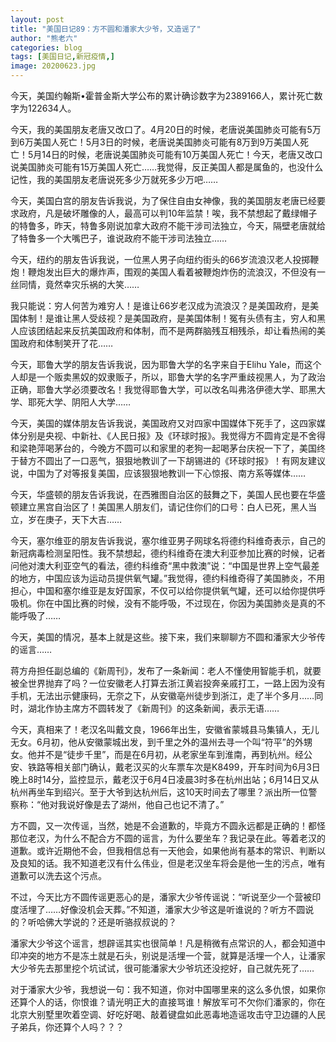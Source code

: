 ```yaml
---
layout: post
title: "美国日记89：方不圆和潘家大少爷，又造谣了"
author: "熊老六"
categories: blog
tags: [美国日记,新冠疫情,]
image: 20200623.jpg
---
```

​​今天，美国约翰斯•霍普金斯大学公布的累计确诊数字为2389166人，累计死亡数字为122634人。

今天，我的美国朋友老唐又改口了。4月20日的时候，老唐说美国肺炎可能有5万到6万美国人死亡！5月3日的时候，老唐说美国肺炎可能有8万到9万美国人死亡！5月14日的时候，老唐说美国肺炎可能有10万美国人死亡！今天，老唐又改口说美国肺炎可能有15万美国人死亡……我觉得，反正美国人都是属鱼的，也没什么记性，我的美国朋友老唐说死多少万就死多少万吧……

今天，美国白宫的朋友告诉我说，为了保住自由女神像，我的美国朋友老唐已经要求政府，凡是破坏雕像的人，最高可以判10年监禁！唉，我不禁想起了戴绿帽子的特鲁多，昨天，特鲁多刚说加拿大政府不能干涉司法独立，今天，隔壁老唐就给了特鲁多一个大嘴巴子，谁说政府不能干涉司法独立……

今天，纽约的朋友告诉我说，一位黑人男子向纽约街头的66岁流浪汉老人投掷鞭炮！鞭炮发出巨大的爆炸声，围观的美国人看着被鞭炮炸伤的流浪汉，不但没有一丝同情，竟然幸灾乐祸的大笑……

我只能说：穷人何苦为难穷人！是谁让66岁老汉成为流浪汉？是美国政府，是美国体制！是谁让黑人受歧视？是美国政府，是美国体制！冤有头债有主，穷人和黑人应该团结起来反抗美国政府和体制，而不是两群脑残互相残杀，却让看热闹的美国政府和体制笑开了花……

今天，耶鲁大学的朋友告诉我说，因为耶鲁大学的名字来自于Elihu Yale，而这个人却是一个贩卖黑奴的奴隶贩子，所以，耶鲁大学的名字严重歧视黑人，为了政治正确，耶鲁大学必须要改名！我觉得耶鲁大学，可以改名叫弗洛伊德大学、耶黑大学、耶死大学、阴阳人大学……

今天，美国的媒体朋友告诉我说，美国政府又对四家中国媒体下死手了，这四家媒体分别是央视、中新社、《人民日报》及《环球时报》。我觉得方不圆肯定是不舍得和梁艳萍喝茅台的，今晚方不圆可以和家里的老狗一起喝茅台庆祝一下了，美国终于替方不圆出了一口恶气，狠狠地教训了一下胡锡进的《环球时报》！有网友建议说，中国为了对等报复美国，应该狠狠地教训一下心惊报、南方系等媒体……

今天，华盛顿的朋友告诉我说，在西雅图自治区的鼓舞之下，美国人民也要在华盛顿建立黑宫自治区了！美国黑人朋友们，请记住你们的口号：白人已死，黑人当立，岁在庚子，天下大吉……

今天，塞尔维亚的朋友告诉我说，塞尔维亚男子网球名将德约科维奇表示，自己的新冠病毒检测呈阳性。我不禁想起，德约科维奇在澳大利亚参加比赛的时候，记者问他对澳大利亚空气的看法，德约科维奇“黑中救澳”说：“中国是世界上空气最差的地方，中国应该为运动员提供氧气罐。”我觉得，德约科维奇得了美国肺炎，不用担心，中国和塞尔维亚是友好国家，不仅可以给你提供氧气罐，还可以给你提供呼吸机。你在中国比赛的时候，没有不能呼吸，不过现在，你因为美国肺炎是真的不能呼吸了……

今天，美国的情况，基本上就是这些。接下来，我们来聊聊方不圆和潘家大少爷传的谣言……

蒋方舟担任副总编的《新周刊》，发布了一条新闻：老人不懂使用智能手机，就要被全世界抛弃了吗？一位安徽老人打算去浙江黄岩投奔亲戚打工，一路上因为没有手机，无法出示健康码，无奈之下，从安徽亳州徒步到浙江，走了半个多月……同时，湖北作协主席方不圆转发了《新周刊》的这条新闻，表示无语……

今天，真相来了！老汉名叫戴文良，1966年出生，安徽省蒙城县马集镇人，无儿无女。6月初，他从安徽蒙城出发，到千里之外的温州去寻一个叫“符平”的外甥女。他并不是“徒步千里”，而是在6月初，从老家坐车到淮南，再到杭州。经公安、铁路等相关部门确认，戴老汉买的火车票车次是K8499，开车时间为6月3日晚上8时14分，监控显示，戴老汉于6月4日凌晨3时多在杭州出站；6月14日又从杭州再坐车到绍兴。至于大爷到达杭州后，这10天时间去了哪里？派出所一位警察称：“他对我说好像是去了湖州，他自己也记不清了。”

方不圆，又一次传谣，当然，她是不会道歉的，毕竟方不圆永远都是正确的！都怪那位老汉，为什么不配合方不圆的谣言，为什么要坐车？我记录在此。等着老汉的道歉。或许近期他不会，但我相信总有一天他会，如果他尚有基本的常识、判断以及良知的话。我不知道老汉有什么伟业，但是老汉坐车将会是他一生的污点，唯有道歉可以洗去这个污点。

不过，今天比方不圆传谣更恶心的是，潘家大少爷传谣说：“听说至少一个营被印度活埋了……好像没机会天葬。”不知道，潘家大少爷这是听谁说的？听方不圆说的？听哈佛大学说的？还是听骆叔叔说的？

潘家大少爷这个谣言，想辟谣其实也很简单！凡是稍微有点常识的人，都会知道中印冲突的地方不是冻土就是石头，别说是活埋一个营，就算是活埋一个人，让潘家大少爷先去那里挖个坑试试，很可能潘家大少爷坑还没挖好，自己就先死了……

对于潘家大少爷，我想说一句：我不知道，你对中国哪里来的这么多仇恨，如果你还算个人的话，你恨谁？请光明正大的直接骂谁！解放军可不欠你们潘家的，你在北京大别墅里吹着空调、好吃好喝、敲着键盘如此恶毒地造谣攻击守卫边疆的人民子弟兵，你还算个人吗？？？